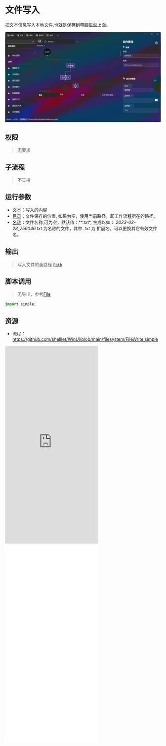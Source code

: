 # 文件写入 
把文本信息写入本地文件,也就是保存到电脑磁盘上面。

![FileWrite](./images/02.png ':size=90%')

## 权限
> 无要求
## 子流程
> 不支持


## 运行参数
* [文本](./types/String.md)：写入的内容
* [目录](./types/Path.md)：文件保存的位置, 如果为空，使用当前路径，即工作流程所在的路径。
* [名称](./types/String.md)：文件名称,可为空，默认值：**.txt*, 生成以如： *2023-02-28_756046.txt* 为名称的文件，其中 *.txt* 为 扩展名，可以更换其它有效文件名。


## 输出

> 写入文件的全路径 [`Path`](./types/Path.md)    


## 脚本调用

> 无导出，参考[File](./types/File.md)
```python
import simple;

```

## 资源

* 流程：https://github.com/shelllet/WinUi/blob/main/filesystem/FileWrite.simple

<iframe type="text/html" height="640px" src="https://www.youtube.com/embed/qJaTrYl-m_U" frameborder="0"></iframe>

<iframe src="//player.bilibili.com/player.html?bvid=BV1o94y1C734&page=1&autoplay=0" height='640px' scrolling="no" frameborder="no" framespacing="0" allowfullscreen="true"></iframe>